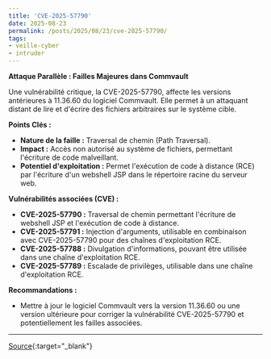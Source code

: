 ```yaml
---
title: 'CVE-2025-57790'
date: 2025-08-23
permalink: /posts/2025/08/23/cve-2025-57790/
tags:
- veille-cyber
- intruder
---
```

**Attaque Parallèle : Failles Majeures dans Commvault**

Une vulnérabilité critique, la CVE-2025-57790, affecte les versions antérieures à 11.36.60 du logiciel Commvault. Elle permet à un attaquant distant de lire et d'écrire des fichiers arbitraires sur le système cible.

**Points Clés :**

*   **Nature de la faille :** Traversal de chemin (Path Traversal).
*   **Impact :** Accès non autorisé au système de fichiers, permettant l'écriture de code malveillant.
*   **Potentiel d'exploitation :** Permet l'exécution de code à distance (RCE) par l'écriture d'un webshell JSP dans le répertoire racine du serveur web.

**Vulnérabilités associées (CVE) :**

*   **CVE-2025-57790 :** Traversal de chemin permettant l'écriture de webshell JSP et l'exécution de code à distance.
*   **CVE-2025-57791 :** Injection d'arguments, utilisable en combinaison avec CVE-2025-57790 pour des chaînes d'exploitation RCE.
*   **CVE-2025-57788 :** Divulgation d'informations, pouvant être utilisée dans une chaîne d'exploitation RCE.
*   **CVE-2025-57789 :** Escalade de privilèges, utilisable dans une chaîne d'exploitation RCE.

**Recommandations :**

*   Mettre à jour le logiciel Commvault vers la version 11.36.60 ou une version ultérieure pour corriger la vulnérabilité CVE-2025-57790 et potentiellement les failles associées.

---
[Source](https://cvemon.intruder.io/cves/CVE-2025-57790){:target="_blank"}
